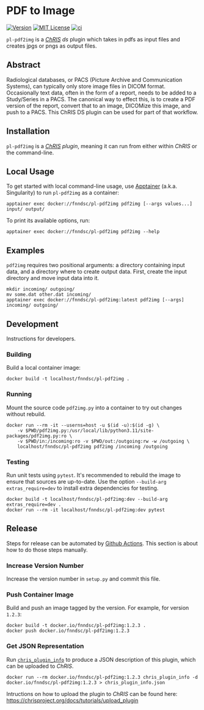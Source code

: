 # PDF to Image

[![Version](https://img.shields.io/docker/v/fnndsc/pl-pdf2img?sort=semver)](https://hub.docker.com/r/fnndsc/pl-pdf2img)
[![MIT License](https://img.shields.io/github/license/fnndsc/pl-pdf2img)](https://github.com/FNNDSC/pl-pdf2img/blob/main/LICENSE)
[![ci](https://github.com/FNNDSC/pl-pdf2img/actions/workflows/ci.yml/badge.svg)](https://github.com/FNNDSC/pl-pdf2img/actions/workflows/ci.yml)

`pl-pdf2img` is a [_ChRIS_](https://chrisproject.org/) _ds_ plugin which takes in pdfs as input files and creates jpgs or pngs as output files.

## Abstract

Radiological databases, or PACS (Picture Archive and Communication Systems), can typically only store image files in DICOM format. Occasionally text data, often in the form of a report, needs to be added to a Study/Series in a PACS. The canonical way to effect this, is to create a PDF version of the report, convert that to an image, DICOMize this image, and push to a PACS. This ChRIS DS plugin can be used for part of that workflow.

## Installation

`pl-pdf2img` is a _[ChRIS](https://chrisproject.org/) plugin_, meaning it can run from either within _ChRIS_ or the command-line.

## Local Usage

To get started with local command-line usage, use [Apptainer](https://apptainer.org/) (a.k.a. Singularity) to run `pl-pdf2img` as a container:

```shell
apptainer exec docker://fnndsc/pl-pdf2img pdf2img [--args values...] input/ output/
```

To print its available options, run:

```shell
apptainer exec docker://fnndsc/pl-pdf2img pdf2img --help
```

## Examples

`pdf2img` requires two positional arguments: a directory containing input data, and a directory where to create output data. First, create the input directory and move input data into it.

```shell
mkdir incoming/ outgoing/
mv some.dat other.dat incoming/
apptainer exec docker://fnndsc/pl-pdf2img:latest pdf2img [--args] incoming/ outgoing/
```

## Development

Instructions for developers.

### Building

Build a local container image:

```shell
docker build -t localhost/fnndsc/pl-pdf2img .
```

### Running

Mount the source code `pdf2img.py` into a container to try out changes without rebuild.

```shell
docker run --rm -it --userns=host -u $(id -u):$(id -g) \
    -v $PWD/pdf2img.py:/usr/local/lib/python3.11/site-packages/pdf2img.py:ro \
    -v $PWD/in:/incoming:ro -v $PWD/out:/outgoing:rw -w /outgoing \
    localhost/fnndsc/pl-pdf2img pdf2img /incoming /outgoing
```

### Testing

Run unit tests using `pytest`.
It's recommended to rebuild the image to ensure that sources are up-to-date.
Use the option `--build-arg extras_require=dev` to install extra dependencies for testing.

```shell
docker build -t localhost/fnndsc/pl-pdf2img:dev --build-arg extras_require=dev .
docker run --rm -it localhost/fnndsc/pl-pdf2img:dev pytest
```

## Release

Steps for release can be automated by [Github Actions](.github/workflows/ci.yml).
This section is about how to do those steps manually.

### Increase Version Number

Increase the version number in `setup.py` and commit this file.

### Push Container Image

Build and push an image tagged by the version. For example, for version `1.2.3`:

```
docker build -t docker.io/fnndsc/pl-pdf2img:1.2.3 .
docker push docker.io/fnndsc/pl-pdf2img:1.2.3
```

### Get JSON Representation

Run [`chris_plugin_info`](https://github.com/FNNDSC/chris_plugin#usage)
to produce a JSON description of this plugin, which can be uploaded to _ChRIS_.

```shell
docker run --rm docker.io/fnndsc/pl-pdf2img:1.2.3 chris_plugin_info -d docker.io/fnndsc/pl-pdf2img:1.2.3 > chris_plugin_info.json
```

Intructions on how to upload the plugin to _ChRIS_ can be found here: https://chrisproject.org/docs/tutorials/upload_plugin

